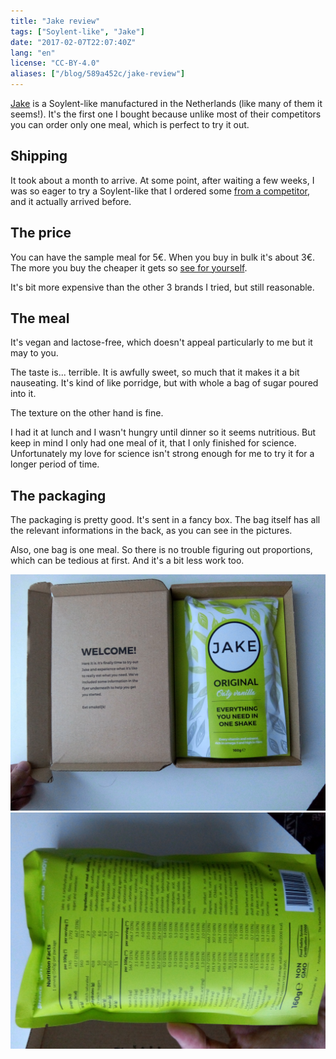 ```yaml
---
title: "Jake review"
tags: ["Soylent-like", "Jake"]
date: "2017-02-07T22:07:40Z"
lang: "en"
license: "CC-BY-4.0"
aliases: ["/blog/589a452c/jake-review"]
---
```


[Jake](https://jakefood.com) is a Soylent-like manufactured in the Netherlands (like many of them it seems!).
It's the first one I bought because unlike most of their competitors you can order only one meal, which is perfect to try it out.

## Shipping

It took about a month to arrive. At some point, after waiting a few weeks, I was so eager to try a Soylent-like that I ordered some [from a competitor](https://getkey.eu/blog/5839f763/queal), and it actually arrived before.

## The price

You can have the sample meal for 5€.
When you buy in bulk it's about 3€. The more you buy the cheaper it gets so [see for yourself](https://jakefood.com/product/jake-original/).

It's bit more expensive than the other 3 brands I tried, but still reasonable.

## The meal

It's vegan and lactose-free, which doesn't appeal particularly to me but it may to you.

The taste is... terrible. It is awfully sweet, so much that it makes it a bit nauseating.
It's kind of like porridge, but with whole a bag of sugar poured into it.

The texture on the other hand is fine.

I had it at lunch and I wasn't hungry until dinner so it seems nutritious.
But keep in mind I only had one meal of it, that I only finished for science. Unfortunately my love for science isn't strong enough for me to try it for a longer period of time.

## The packaging

The packaging is pretty good. It's sent in a fancy box.
The bag itself has all the relevant informations in the back, as you can see in the pictures.

Also, one bag is one meal. So there is no trouble figuring out proportions, which can be tedious at first. And it's a bit less work too.

![box of Jake](jake_box.jpg)
![bag back](jake_back.jpg)
